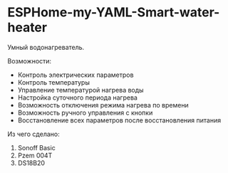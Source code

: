# ESPHome-my-YAML-Smart-water-heater

Умный водонагреватель.

Возможности:
- Контроль электрических параметров
- Контроль температуры
- Управление температурой нагрева воды
- Настройка суточного периода нагрева
- Возможность отключения режима нагрева по времени
- Возможность ручного управления с кнопки
- Восстановление всех параметров после восстановления питания

Из чего сделано:
1. Sonoff Basic
2. Pzem 004T
3. DS18B20

